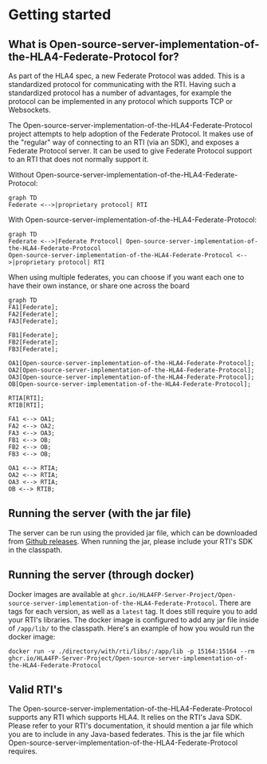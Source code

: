 # Getting started

## What is Open-source-server-implementation-of-the-HLA4-Federate-Protocol for?
As part of the HLA4 spec, a new Federate Protocol was added. This is a standardized protocol for communicating with the
RTI. Having such a standardized protocol has a number of advantages, for example the protocol can be implemented in any
protocol which supports TCP or Websockets.

The Open-source-server-implementation-of-the-HLA4-Federate-Protocol project attempts to help adoption of the Federate
Protocol. It makes use of the "regular" way of connecting to an RTI (via an SDK), and exposes a Federate Protocol
server. It can be used to give Federate Protocol support to an RTI that does not normally support it.

Without Open-source-server-implementation-of-the-HLA4-Federate-Protocol:
```mermaid
graph TD
Federate <-->|proprietary protocol| RTI
```

With Open-source-server-implementation-of-the-HLA4-Federate-Protocol:
```mermaid
graph TD
Federate <-->|Federate Protocol| Open-source-server-implementation-of-the-HLA4-Federate-Protocol
Open-source-server-implementation-of-the-HLA4-Federate-Protocol <-->|proprietary protocol| RTI
```

When using multiple federates, you can choose if you want each one to have their own instance, or share one
across the board
```mermaid
graph TD
FA1[Federate];
FA2[Federate];
FA3[Federate];

FB1[Federate];
FB2[Federate];
FB3[Federate];

OA1[Open-source-server-implementation-of-the-HLA4-Federate-Protocol];
OA2[Open-source-server-implementation-of-the-HLA4-Federate-Protocol];
OA3[Open-source-server-implementation-of-the-HLA4-Federate-Protocol];
OB[Open-source-server-implementation-of-the-HLA4-Federate-Protocol];

RTIA[RTI];
RTIB[RTI];

FA1 <--> OA1;
FA2 <--> OA2;
FA3 <--> OA3;
FB1 <--> OB;
FB2 <--> OB;
FB3 <--> OB;

OA1 <--> RTIA;
OA2 <--> RTIA;
OA3 <--> RTIA;
OB <--> RTIB;
```

## Running the server (with the jar file)
The server can be run using the provided jar file, which can be
downloaded from [Github releases](https://github.com/HLA4FP-Server-Project/Open-source-server-implementation-of-the-HLA4-Federate-Protocol/releases).
When running the jar, please include your RTI's SDK in the classpath.

## Running the server (through docker)
Docker images are available at `ghcr.io/HLA4FP-Server-Project/Open-source-server-implementation-of-the-HLA4-Federate-Protocol`.
There are tags for each version, as well as a `latest` tag. It does still require you to add your RTI's libraries. The docker
image is configured to add any jar file inside of `/app/lib/` to the classpath. Here's an example of how you would run
the docker image:

```shell
docker run -v ./directory/with/rti/libs/:/app/lib -p 15164:15164 --rm ghcr.io/HLA4FP-Server-Project/Open-source-server-implementation-of-the-HLA4-Federate-Protocol
```

## Valid RTI's
The Open-source-server-implementation-of-the-HLA4-Federate-Protocol supports any RTI which supports HLA4. It relies
on the RTI's Java SDK. Please refer to your RTI's documentation, it should mention a jar file which you are to
include in any Java-based federates. This is the jar file which Open-source-server-implementation-of-the-HLA4-Federate-Protocol
requires.
